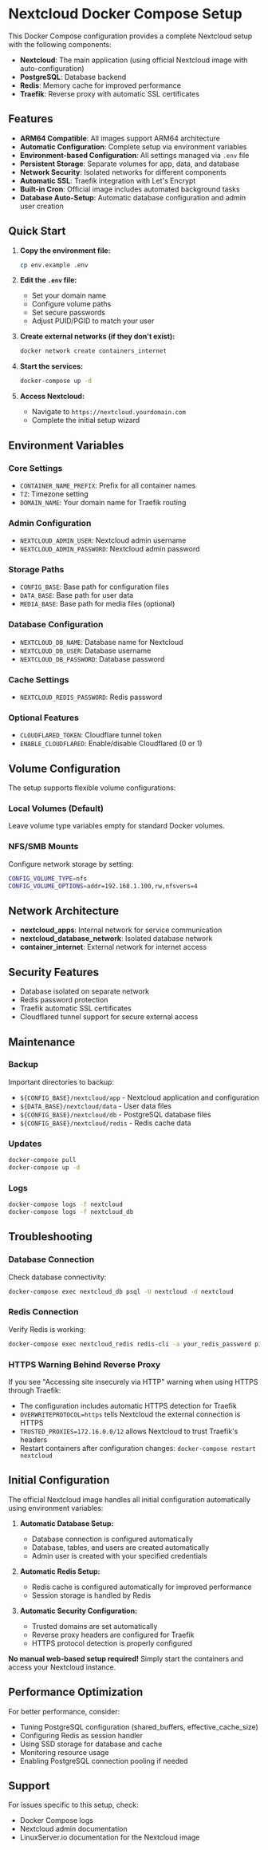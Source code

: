 # Nextcloud Docker Compose Setup

This Docker Compose configuration provides a complete Nextcloud setup with the following components:

- **Nextcloud**: The main application (using official Nextcloud image with auto-configuration)
- **PostgreSQL**: Database backend
- **Redis**: Memory cache for improved performance
- **Traefik**: Reverse proxy with automatic SSL certificates

## Features

- **ARM64 Compatible**: All images support ARM64 architecture
- **Automatic Configuration**: Complete setup via environment variables
- **Environment-based Configuration**: All settings managed via `.env` file
- **Persistent Storage**: Separate volumes for app, data, and database
- **Network Security**: Isolated networks for different components
- **Automatic SSL**: Traefik integration with Let's Encrypt
- **Built-in Cron**: Official image includes automated background tasks
- **Database Auto-Setup**: Automatic database configuration and admin user creation

## Quick Start

1. **Copy the environment file:**
   ```bash
   cp env.example .env
   ```

2. **Edit the `.env` file:**
   - Set your domain name
   - Configure volume paths
   - Set secure passwords
   - Adjust PUID/PGID to match your user

3. **Create external networks (if they don't exist):**
   ```bash
   docker network create containers_internet
   ```

4. **Start the services:**
   ```bash
   docker-compose up -d
   ```

5. **Access Nextcloud:**
   - Navigate to `https://nextcloud.yourdomain.com`
   - Complete the initial setup wizard

## Environment Variables

### Core Settings
- `CONTAINER_NAME_PREFIX`: Prefix for all container names
- `TZ`: Timezone setting
- `DOMAIN_NAME`: Your domain name for Traefik routing

### Admin Configuration
- `NEXTCLOUD_ADMIN_USER`: Nextcloud admin username
- `NEXTCLOUD_ADMIN_PASSWORD`: Nextcloud admin password

### Storage Paths
- `CONFIG_BASE`: Base path for configuration files
- `DATA_BASE`: Base path for user data
- `MEDIA_BASE`: Base path for media files (optional)

### Database Configuration
- `NEXTCLOUD_DB_NAME`: Database name for Nextcloud
- `NEXTCLOUD_DB_USER`: Database username
- `NEXTCLOUD_DB_PASSWORD`: Database password

### Cache Settings
- `NEXTCLOUD_REDIS_PASSWORD`: Redis password

### Optional Features
- `CLOUDFLARED_TOKEN`: Cloudflare tunnel token
- `ENABLE_CLOUDFLARED`: Enable/disable Cloudflared (0 or 1)

## Volume Configuration

The setup supports flexible volume configurations:

### Local Volumes (Default)
Leave volume type variables empty for standard Docker volumes.

### NFS/SMB Mounts
Configure network storage by setting:
```bash
CONFIG_VOLUME_TYPE=nfs
CONFIG_VOLUME_OPTIONS=addr=192.168.1.100,rw,nfsvers=4
```

## Network Architecture

- **nextcloud_apps**: Internal network for service communication
- **nextcloud_database_network**: Isolated database network
- **container_internet**: External network for internet access

## Security Features

- Database isolated on separate network
- Redis password protection
- Traefik automatic SSL certificates
- Cloudflared tunnel support for secure external access

## Maintenance

### Backup
Important directories to backup:
- `${CONFIG_BASE}/nextcloud/app` - Nextcloud application and configuration
- `${DATA_BASE}/nextcloud/data` - User data files
- `${CONFIG_BASE}/nextcloud/db` - PostgreSQL database files
- `${CONFIG_BASE}/nextcloud/redis` - Redis cache data

### Updates
```bash
docker-compose pull
docker-compose up -d
```

### Logs
```bash
docker-compose logs -f nextcloud
docker-compose logs -f nextcloud_db
```

## Troubleshooting

### Database Connection
Check database connectivity:
```bash
docker-compose exec nextcloud_db psql -U nextcloud -d nextcloud
```

### Redis Connection
Verify Redis is working:
```bash
docker-compose exec nextcloud_redis redis-cli -a your_redis_password ping
```

### HTTPS Warning Behind Reverse Proxy
If you see "Accessing site insecurely via HTTP" warning when using HTTPS through Traefik:
- The configuration includes automatic HTTPS detection for Traefik
- `OVERWRITEPROTOCOL=https` tells Nextcloud the external connection is HTTPS
- `TRUSTED_PROXIES=172.16.0.0/12` allows Nextcloud to trust Traefik's headers
- Restart containers after configuration changes: `docker-compose restart nextcloud`

## Initial Configuration

The official Nextcloud image handles all initial configuration automatically using environment variables:

1. **Automatic Database Setup:**
   - Database connection is configured automatically
   - Database, tables, and users are created automatically
   - Admin user is created with your specified credentials

2. **Automatic Redis Setup:**
   - Redis cache is configured automatically for improved performance
   - Session storage is handled by Redis

3. **Automatic Security Configuration:**
   - Trusted domains are set automatically
   - Reverse proxy headers are configured for Traefik
   - HTTPS protocol detection is properly configured

**No manual web-based setup required!** Simply start the containers and access your Nextcloud instance.

## Performance Optimization

For better performance, consider:
- Tuning PostgreSQL configuration (shared_buffers, effective_cache_size)
- Configuring Redis as session handler
- Using SSD storage for database and cache
- Monitoring resource usage
- Enabling PostgreSQL connection pooling if needed

## Support

For issues specific to this setup, check:
- Docker Compose logs
- Nextcloud admin documentation
- LinuxServer.io documentation for the Nextcloud image 